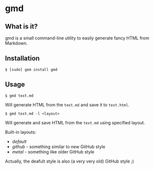 gmd
===


What is it?
-----------

gmd is a small command-line utility to easily generate fancy HTML from Markdown.


Installation
------------

    $ [sudo] gem install gmd


Usage
-----

    $ gmd text.md

Will generate HTML from the `text.md` and save it to `text.html`.

    $ gmd text.md -l <layout>

Will generate and save HTML from the `text.md` using specified layout.

Built-in layouts:

  + *default*
  + *github* - something similar to new GitHub style
  + *metal* - something like older GitHub style

Actually, the deafult style is also (a very very old) GitHub style ;)

